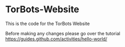 # TorBots-Website
This is the code for the TorBots Website

Before making any changes please go over the tutorial 
https://guides.github.com/activities/hello-world/

